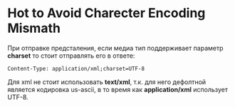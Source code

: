 # Hot to Avoid Charecter Encoding Mismath

При отправке предсталения, если медиа тип поддерживает параметр **charset** то стоит отправлять его в ответе:
```
Content-Type: application/xml;charset=UTF-8
```

Для xml не стоит использовать **text/xml**, т.к. для него дефолтной является кодировка us-ascii, в то время как **application/xml** использует UTF-8.
